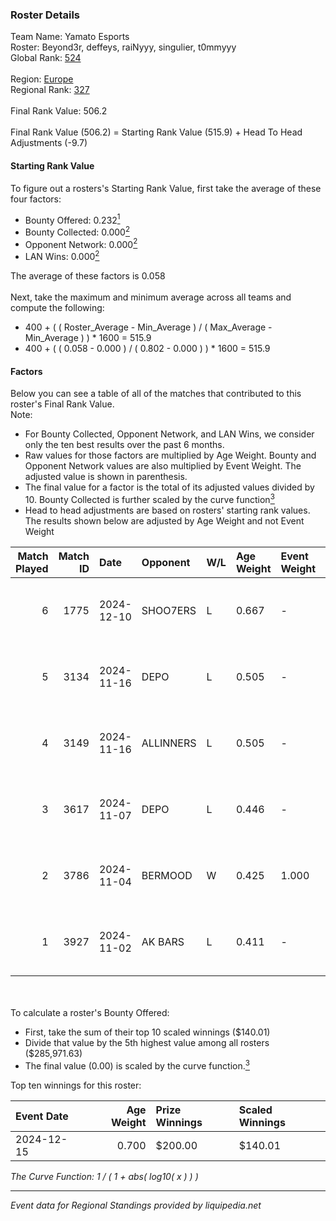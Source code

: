 ### Roster Details<br />
Team Name: Yamato Esports<br />
Roster: Beyond3r, deffeys, raiNyyy, singulier, t0mmyyy<br />
Global Rank: [524](../../standings_global_2025_02_28.md)<br />
<br />
Region: [Europe]( ../../standings_europe_2025_02_28.md)<br />
Regional Rank: [327]( ../../standings_europe_2025_02_28.md)<br />
<br />
Final Rank Value:  506.2<br />
<br />
Final Rank Value (506.2) = Starting Rank Value (515.9) + Head To Head Adjustments (-9.7)<br />

#### Starting Rank Value<br />
To figure out a rosters's Starting Rank Value, first take the average of these four factors:<br />
- Bounty Offered: 0.232[<sup>1</sup>](#table2)
- Bounty Collected: 0.000[<sup>2</sup>](#table1)
- Opponent Network: 0.000[<sup>2</sup>](#table1)
- LAN Wins: 0.000[<sup>2</sup>](#table1)

The average of these factors is 0.058<br />
<br />
Next, take the maximum and minimum average across all teams and compute the following:<br />
- 400 + ( ( Roster_Average - Min_Average ) / ( Max_Average - Min_Average ) ) * 1600 = 515.9
- 400 + ( ( 0.058 - 0.000 ) / ( 0.802 - 0.000 ) ) * 1600 = 515.9


#### Factors<br />
Below you can see a table of all of the matches that contributed to this roster's Final Rank Value.<br />
Note:<br />

- For Bounty Collected, Opponent Network, and LAN Wins, we consider only the ten best results over the past 6 months.
- Raw values for those factors are multiplied by Age Weight. Bounty and Opponent Network values are also multiplied by Event Weight. The adjusted value is shown in parenthesis.
- The final value for a factor is the total of its adjusted values divided by 10. Bounty Collected is further scaled by the curve function[<sup>3</sup>](#curveFunction)
- Head to head adjustments are based on rosters' starting rank values. The results shown below are adjusted by Age Weight and not Event Weight
<span id="table1"></span><br />


| Match Played | Match ID | Date       | Opponent  | W/L | Age Weight | Event Weight | Bounty Collected | Opponent Network | LAN Wins  | H2H Adj. | Roster                                         |
| -: | -: | :- | :- | :- | :- | :- | :- | :- | :- | -: | :- |
|            6 |     1775 | 2024-12-10 | SHOO7ERS  | L   | 0.667      | -            | -                | -                | -         |    -6.23 | Beyond3r, deffeys, raiNyyy, singulier, t0mmyyy |
|            5 |     3134 | 2024-11-16 | DEPO      | L   | 0.505      | -            | -                | -                | -         |    -2.36 | deffeys, raiNyyy, saywin, singulier, t0mmyyy   |
|            4 |     3149 | 2024-11-16 | ALLINNERS | L   | 0.505      | -            | -                | -                | -         |    -2.54 | deffeys, raiNyyy, saywin, singulier, t0mmyyy   |
|            3 |     3617 | 2024-11-07 | DEPO      | L   | 0.446      | -            | -                | -                | -         |    -2.07 | Beyond3r, deffeys, kaelz7z, raiNyyy, t0mmyyy   |
|            2 |     3786 | 2024-11-04 | BERMOOD   | W   | 0.425      | 1.000        | 0.000 (0.000)    | 0.009 (0.004)    | 0 (0.000) |     4.73 | Beyond3r, deffeys, kaelz7z, raiNyyy, t0mmyyy   |
|            1 |     3927 | 2024-11-02 | AK BARS   | L   | 0.411      | -            | -                | -                | -         |    -1.25 | Beyond3r, deffeys, kaelz7z, raiNyyy, t0mmyyy   |

<br />
<span id="table2"></span><br />
To calculate a roster's Bounty Offered:<br />

- First, take the sum of their top 10 scaled winnings ($140.01)
- Divide that value by the 5th highest value among all rosters ($285,971.63)
- The final value (0.00) is scaled by the curve function.[<sup>3</sup>](#curveFunction)

Top ten winnings for this roster:<br />

| Event Date | Age Weight | Prize Winnings | Scaled Winnings |
| :- | -: | :- | :- |
| 2024-12-15 |      0.700 | $200.00        | $140.01         |


<span id="curveFunction"></span>_The Curve Function: 1 / ( 1 + abs( log10( x ) ) )_<br />

---
_Event data for Regional Standings provided by liquipedia.net_<br />
